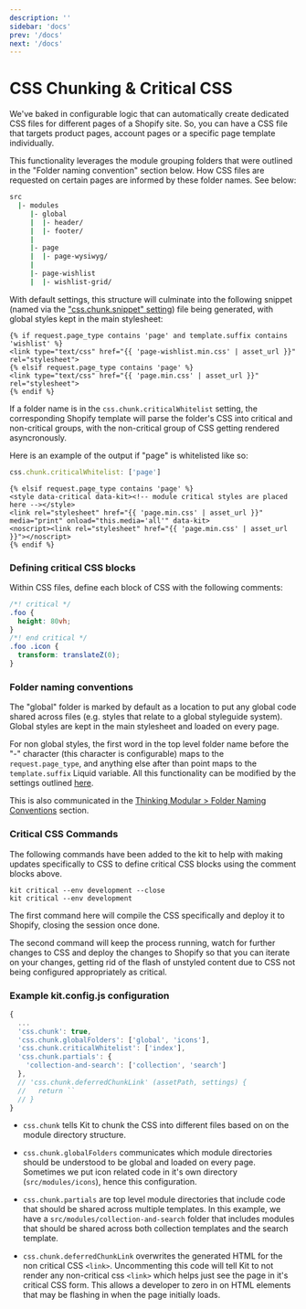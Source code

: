 ```yaml
---
description: ''
sidebar: 'docs'
prev: '/docs'
next: '/docs'
---
```


# CSS Chunking & Critical CSS

We've baked in configurable logic that can automatically create dedicated CSS files for different pages of a Shopify site. So, you can have a CSS file that targets product pages, account pages or a specific page template individually.

This functionality leverages the module grouping folders that were outlined in the "Folder naming convention" section below. How CSS files are requested on certain pages are informed by these folder names. See below:

```bash
src
  |- modules
     |- global
     |  |- header/
     |  |- footer/
     |
     |- page
     |  |- page-wysiwyg/
     |
     |- page-wishlist
     |  |- wishlist-grid/
```

With default settings, this structure will culminate into the following snippet (named via the ["css.chunk.snippet" setting](https://github.com/halfhelix/Kit/blob/master/packages/configure/src/defaults/css.js)) file being generated, with global styles kept in the main stylesheet:

```liquid
{% if request.page_type contains 'page' and template.suffix contains 'wishlist' %}
<link type="text/css" href="{{ 'page-wishlist.min.css' | asset_url }}" rel="stylesheet">
{% elsif request.page_type contains 'page' %}
<link type="text/css" href="{{ 'page.min.css' | asset_url }}" rel="stylesheet">
{% endif %}
```

If a folder name is in the `css.chunk.criticalWhitelist` setting, the corresponding Shopify template will parse the folder's CSS into critical and non-critical groups, with the non-critical group of CSS getting rendered asyncronously.

Here is an example of the output if "page" is whitelisted like so:

```js
css.chunk.criticalWhitelist: ['page']
```

```liquid
{% elsif request.page_type contains 'page' %}
<style data-critical data-kit><!-- module critical styles are placed here --></style>
<link rel="stylesheet" href="{{ 'page.min.css' | asset_url }}" media="print" onload="this.media='all'" data-kit>
<noscript><link rel="stylesheet" href="{{ 'page.min.css' | asset_url }}"></noscript>
{% endif %}
```

### Defining critical CSS blocks

Within CSS files, define each block of CSS with the following comments:

```css
/*! critical */
.foo {
  height: 80vh;
}
/*! end critical */
.foo .icon {
  transform: translateZ(0);
}
```

### Folder naming conventions

The "global" folder is marked by default as a location to put any global code shared across files (e.g. styles that relate to a global styleguide system). Global styles are kept in the main stylesheet and loaded on every page.

For non global styles, the first word in the top level folder name before the "-" character (this character is configurable) maps to the `request.page_type`, and anything else after than point maps to the `template.suffix` Liquid variable. All this functionality can be modified by the settings outlined [here](/settings/css/).

This is also communicated in the [Thinking Modular > Folder Naming Conventions](/docs/thinking-modular/#folder-naming-conventions) section.

### Critical CSS Commands

The following commands have been added to the kit to help with making updates specifically to CSS to define critical CSS blocks using the comment blocks above.

```
kit critical --env development --close
kit critical --env development
```

The first command here will compile the CSS specifically and deploy it to Shopify, closing the session once done.

The second command will keep the process running, watch for further changes to CSS and deploy the changes to Shopify so that you can iterate on your changes, getting rid of the flash of unstyled content due to CSS not being configured appropriately as critical.

### Example kit.config.js configuration

```js
{
  ...
  'css.chunk': true,
  'css.chunk.globalFolders': ['global', 'icons'],
  'css.chunk.criticalWhitelist': ['index'],
  'css.chunk.partials': {
    'collection-and-search': ['collection', 'search']
  },
  // 'css.chunk.deferredChunkLink' (assetPath, settings) {
  //   return ``
  // }
}
```

- `css.chunk` tells Kit to chunk the CSS into different files based on on the module directory structure.

- `css.chunk.globalFolders` communicates which module directories should be understood to be global and loaded on every page. Sometimes we put icon related code in it's own directory (`src/modules/icons`), hence this configuration.

- `css.chunk.partials` are top level module directories that include code that should be shared across multiple templates. In this example, we have a `src/modules/collection-and-search` folder that includes modules that should be shared across both collection templates and the search template.

- `css.chunk.deferredChunkLink` overwrites the generated HTML for the non critical CSS `<link>`. Uncommenting this code will tell Kit to not render any non-critical css `<link>` which helps just see the page in it's critical CSS form. This allows a developer to zero in on HTML elements that may be flashing in when the page initially loads.
